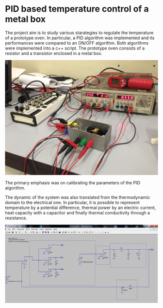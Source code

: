 # PID based temperature control of a metal box
The project aim is to study various starategies to regulate the temperature of a prototype oven. 
In particular, a PID algorithm was implemented and its performances were compared to an ON/OFF algorithm. 
Both algorithms were implemented into a c++ script. The prototype oven consists of a resistor and a transistor enclosed in a metal box.

![alt text](https://github.com/MiTiProjects/PID_Box/blob/main/setup.png)

The primary emphasis was on calibrating the parameters of the PID algorithm.

The dynamic of the system was also translated from the thermodynamic domain to the electrical one. 
In particular, it is possible to represent temperature by a potential difference, thermal power by an 
electric current, heat capacity with a capacitor and finally thermal conductivity through a resistance.

![alt text](https://github.com/MiTiProjects/PID_Box/blob/main/ElEq.png)
